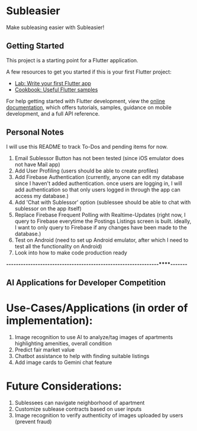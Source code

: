 # Subleasier

Make subleasing easier with Subleasier!

## Getting Started

This project is a starting point for a Flutter application.

A few resources to get you started if this is your first Flutter project:

- [Lab: Write your first Flutter app](https://docs.flutter.dev/get-started/codelab)
- [Cookbook: Useful Flutter samples](https://docs.flutter.dev/cookbook)

For help getting started with Flutter development, view the
[online documentation](https://docs.flutter.dev/), which offers tutorials,
samples, guidance on mobile development, and a full API reference.

## Personal Notes

I will use this README to track To-Dos and pending items for now.

1. Email Sublessor Button has not been tested (since iOS emulator does not have Mail app)
2. Add User Profiling (users should be able to create profiles)
3. Add Firebase Authentication (currently, anyone can edit my database since I haven't added authentication. once users are logging in, I will add authentication so that only users logged in through the app can access my database.)
4. Add 'Chat with Sublessor' option (sublessee should be able to chat with sublessor on the app itself)
5. Replace Firebase Frequent Polling with Realtime-Updates (right now, I query to Firebase everytime the Postings Listings screen is built. ideally, I want to only query to Firebase if any changes have been made to the database.)
6. Test on Android (need to set up Android emulator, after which I need to test all the functionality on Android)
7. Look into how to make code production ready

**-------****-------****-------****-------****-------****-------****-------****-------****-------****-------**
## AI Applications for Developer Competition

# Use-Cases/Applications (in order of implementation):
1. Image recognition to use AI to analyze/tag images of apartments highlighting amenities, overall condition
2. Predict fair market value
4. Chatbot assistance to help with finding suitable listings
5. Add image cards to Gemini chat feature

# Future Considerations:
1. Sublessees can navigate neighborhood of apartment
2. Customize sublease contracts based on user inputs
3. Image recognition to verify authenticity of images uploaded by users (prevent fraud)
